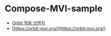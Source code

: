 # Compose-MVI-sample

* [Orbit 적용 브랜치](https://github.com/juaram2/Compose-MVI-sample/tree/feature/orbit)
* [https://orbit-mvi.org/](https://orbit-mvi.org/)
